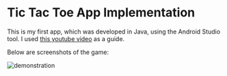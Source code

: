 # Tic Tac Toe App Implementation

This is my first app, which was developed in Java, using the Android Studio tool. I used [this youtube video](https://www.youtube.com/watch?v=CCQTD7ptYqY) as a guide.

Below are screenshots of the game:

![demonstration](https://user-images.githubusercontent.com/40123897/100521346-dfc98400-3181-11eb-8d9c-34014b7e1a5c.png)
